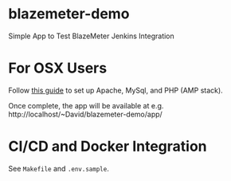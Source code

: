 # blazemeter-demo
Simple App to Test BlazeMeter Jenkins Integration

# For OSX Users
Follow [this guide](https://coolestguidesontheplanet.com/get-apache-mysql-php-and-phpmyadmin-working-on-macos-sierra/) to set up Apache, MySql, and PHP (AMP stack).

Once complete, the app will be available at e.g. http://localhost/~David/blazemeter-demo/app/

# CI/CD and Docker Integration
See ``Makefile`` and ``.env.sample``.

